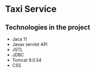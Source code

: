 # Taxi Service
## Technologies in the project
  * Jaca 11
  * Javax servlet API
  * JSTL
  * JDBC
  * Tomcat 9.0.54
  * CSS
